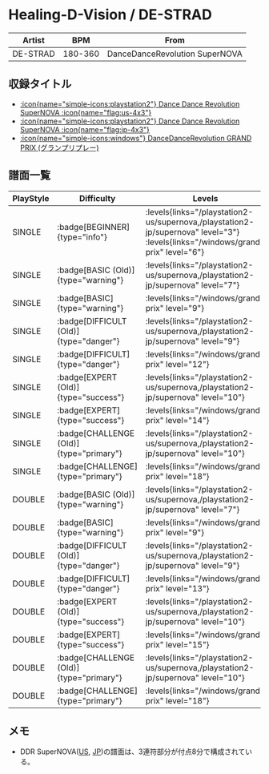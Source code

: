 # Healing-D-Vision / DE-STRAD

|Artist|BPM|From|
|------|---|----|
|DE-STRAD|180-360|DanceDanceRevolution SuperNOVA|

## 収録タイトル

- [:icon{name="simple-icons:playstation2"} Dance Dance Revolution SuperNOVA :icon{name="flag:us-4x3"}](/playstation2-us/supernova)
- [:icon{name="simple-icons:playstation2"} Dance Dance Revolution SuperNOVA :icon{name="flag:jp-4x3"}](/playstation2-jp/supernova)
- [:icon{name="simple-icons:windows"} DanceDanceRevolution GRAND PRIX (グランプリプレー)](/windows/grand-prix)

## 譜面一覧

|PlayStyle|Difficulty|Levels|Notes|Movie|
|---------|----------|------|-----|-----|
|SINGLE| :badge[BEGINNER]{type="info"}| :levels{links="/playstation2-us/supernova,/playstation2-jp/supernova" level="3"} :levels{links="/windows/grand-prix" level="6"}|150/0||
|SINGLE| :badge[BASIC (Old)]{type="warning"}| :levels{links="/playstation2-us/supernova,/playstation2-jp/supernova" level="7"}|267/18||
|SINGLE| :badge[BASIC]{type="warning"}| :levels{links="/windows/grand-prix" level="9"}|267/18||
|SINGLE| :badge[DIFFICULT (Old)]{type="danger"}| :levels{links="/playstation2-us/supernova,/playstation2-jp/supernova" level="9"}|349/2||
|SINGLE| :badge[DIFFICULT]{type="danger"}| :levels{links="/windows/grand-prix" level="12"}|349/2||
|SINGLE| :badge[EXPERT (Old)]{type="success"}| :levels{links="/playstation2-us/supernova,/playstation2-jp/supernova" level="10"}|421/2||
|SINGLE| :badge[EXPERT]{type="success"}| :levels{links="/windows/grand-prix" level="14"}|421/2||
|SINGLE| :badge[CHALLENGE (Old)]{type="primary"}| :levels{links="/playstation2-us/supernova,/playstation2-jp/supernova" level="10"}|525/2||
|SINGLE| :badge[CHALLENGE]{type="primary"}| :levels{links="/windows/grand-prix" level="18"}|525/2||
|DOUBLE| :badge[BASIC (Old)]{type="warning"}| :levels{links="/playstation2-us/supernova,/playstation2-jp/supernova" level="7"}|264/18||
|DOUBLE| :badge[BASIC]{type="warning"}| :levels{links="/windows/grand-prix" level="9"}|264/18||
|DOUBLE| :badge[DIFFICULT (Old)]{type="danger"}| :levels{links="/playstation2-us/supernova,/playstation2-jp/supernova" level="9"}|345/2||
|DOUBLE| :badge[DIFFICULT]{type="danger"}| :levels{links="/windows/grand-prix" level="13"}|345/2||
|DOUBLE| :badge[EXPERT (Old)]{type="success"}| :levels{links="/playstation2-us/supernova,/playstation2-jp/supernova" level="10"}|443/2||
|DOUBLE| :badge[EXPERT]{type="success"}| :levels{links="/windows/grand-prix" level="15"}|443/2||
|DOUBLE| :badge[CHALLENGE (Old)]{type="primary"}| :levels{links="/playstation2-us/supernova,/playstation2-jp/supernova" level="10"}|517/2||
|DOUBLE| :badge[CHALLENGE]{type="primary"}| :levels{links="/windows/grand-prix" level="18"}|517/2||

## メモ

- DDR SuperNOVA([US](/playstation2-us/supernova), [JP](/playstation2-jp/supernova))の譜面は、3連符部分が付点8分で構成されている。
